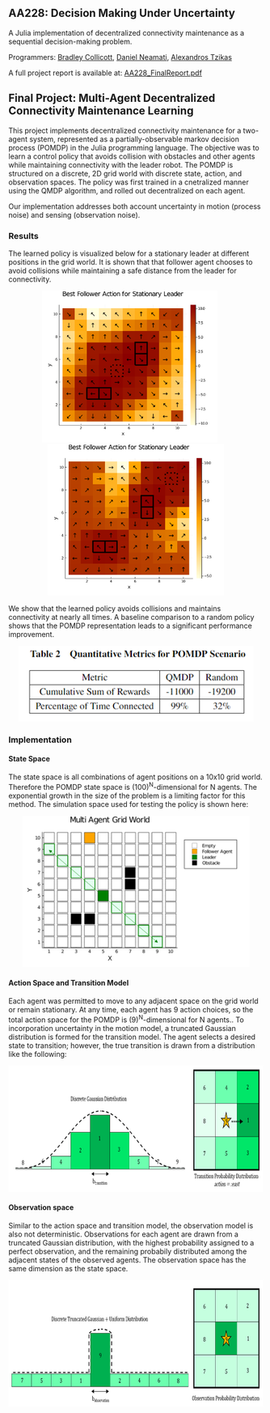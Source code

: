 ## AA228: Decision Making Under Uncertainty
A Julia implementation of decentralized connectivity maintenance as a sequential decision-making problem.

Programmers: [Bradley Collicott](https://github.com/bcollico), [Daniel Neamati](https://github.com/danineamati), [Alexandros Tzikas](https://github.com/alextzik)

A full project report is available at: [AA228_FinalReport.pdf](./output/AA228_Project.pdf)
## Final Project: Multi-Agent Decentralized Connectivity Maintenance Learning
This project implements decentralized connectivity maintenance for a two-agent system, represented as a partially-observable markov decision process (POMDP) in the Julia programming language. The objective was to learn a control policy that avoids collision with obstacles and other agents while maintaining connectivity with the leader robot. The POMDP is structured on a discrete, 2D grid world with discrete state, action, and observation spaces. The policy was first trained in a cnetralized manner using the QMDP algorithm, and rolled out decentralized on each agent.

Our implementation addresses both account uncertainty in motion (process noise) and sensing (observation noise).

### Results
The learned policy is visualized below for a stationary leader at different positions in the grid world. It is shown that that follower agent chooses to avoid collisions while maintaining a safe distance from the leader for connectivity.
<p align="center">
     <img src="./output/policy-plot-stationary-log-heat-border-equal-Arrows-(5-5).png" height="300"/>&nbsp;&nbsp;&nbsp;&nbsp;&nbsp;&nbsp;<img src="./output/policy-plot-stationary-log-heat-border-equal-Arrows-(9-9).png" height="300"/> 
</p>

We show that the learned policy avoids collisions and maintains connectivity at nearly all times. A baseline comparison to a random policy shows that the POMDP representation leads to a significant performance improvement.

<p align="center">
     <img src="./output/results_table.PNG" height="150"/>
</p>

### Implementation

#### State Space
The state space is all combinations of agent positions on a 10x10 grid world. Therefore the POMDP state space is (100)<sup>N</sup>-dimensional for N agents. The exponential growth in the size of the problem is a limiting factor for this method. The simulation space used for testing the policy is shown here:

<p align="center">
     <img src="./output/example_grid_world.png" height="300"/>
</p>

#### Action Space and Transition Model
Each agent was permitted to move to any adjacent space on the grid world or remain stationary. At any time, each agent has 9 action choices, so the total action space for the POMDP is (9)<sup>N</sup>-dimensional for N agents.. To incorporation uncertainty in the motion model, a truncated Gaussian distribution is formed for the transition model. The agent selects a desired state to transition; however, the true transition is drawn from a distribution like the following:

<p align="center">
     <img src="./output/transition_distribution_1.png" height="250"/>
</p>

#### Observation space
Similar to the action space and transition model, the observation model is also not deterministic. Observations for each agent are drawn from a truncated Gaussian distribution, with the highest probability assigned to a perfect observation, and the remaining probabily distributed among the adjacent states of the observed agents. The observation space has the same dimension as the state space.

<p align="center">
     <img src="./output/observation_distribution_1.png" height="250"/>
</p>

